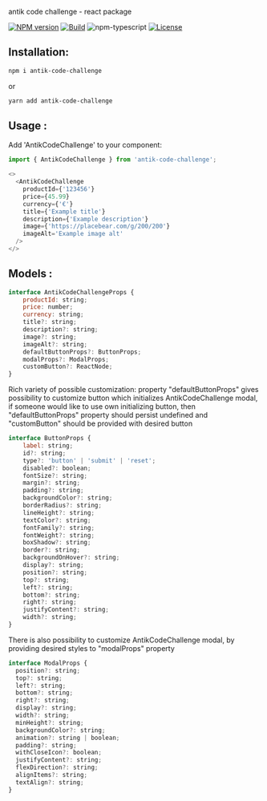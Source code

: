 antik code challenge - react package

[![NPM version][npm-image]][npm-url]
[![Build][github-build]][github-build-url]
![npm-typescript]
[![License][github-license]][github-license-url]

## Installation:
```bash
npm i antik-code-challenge
```

or

```bash
yarn add antik-code-challenge
```

## Usage :

Add 'AntikCodeChallenge' to your component:
```js
import { AntikCodeChallenge } from 'antik-code-challenge';

<>
  <AntikCodeChallenge
    productId={'123456'}
    price={45.99}
    currency={'€'}
    title={'Example title'}
    description={'Example description'}
    image={'https://placebear.com/g/200/200'}
    imageAlt='Example image alt'
  />
</>
```

## Models :

```js
interface AntikCodeChallengeProps {
    productId: string;
    price: number;
    currency: string;
    title?: string;
    description?: string;
    image?: string;
    imageAlt?: string;
    defaultButtonProps?: ButtonProps;
    modalProps?: ModalProps;
    customButton?: ReactNode;
}
```

Rich variety of possible customization:
property "defaultButtonProps" gives possibility to customize button which initializes AntikCodeChallenge modal,
if someone would like to use own initializing button, then "defaultButtonProps" property should persist undefined and "customButton" should be provided with desired button

```js
interface ButtonProps {
    label: string;
    id?: string;
    type?: 'button' | 'submit' | 'reset';
    disabled?: boolean;
    fontSize?: string;
    margin?: string;
    padding?: string;
    backgroundColor?: string;
    borderRadius?: string;
    lineHeight?: string;
    textColor?: string;
    fontFamily?: string;
    fontWeight?: string;
    boxShadow?: string;
    border?: string;
    backgroundOnHover?: string;
    display?: string;
    position?: string;
    top?: string;
    left?: string;
    bottom?: string;
    right?: string;
    justifyContent?: string;
    width?: string;
}
```

There is also possibility to customize AntikCodeChallenge modal, by providing desired styles to "modalProps" property

```js
interface ModalProps {
  position?: string;
  top?: string;
  left?: string;
  bottom?: string;
  right?: string;
  display?: string;
  width?: string;
  minHeight?: string;
  backgroundColor?: string;
  animation?: string | boolean;
  padding?: string;
  withCloseIcon?: boolean;
  justifyContent?: string;
  flexDirection?: string;
  alignItems?: string;
  textAlign?: string;
}
```


[npm-url]: https://www.npmjs.com/package/antik-code-challenge
[npm-image]: https://img.shields.io/npm/v/antik-code-challenge
[github-license]: https://img.shields.io/github/license/grzeli/antik-code-challenge
[github-license-url]: https://github.com/grzeli/antik-code-challenge/blob/master/LICENSE
[github-build]: https://github.com/grzeli/antik-code-challenge/actions/workflows/publish.yml/badge.svg
[github-build-url]: https://github.com/grzeli/antik-code-challenge/actions/workflows/publish.yml
[npm-typescript]: https://img.shields.io/npm/types/antik-code-challenge
